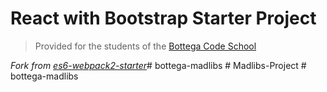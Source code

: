 # React with Bootstrap Starter Project

> Provided for the students of the [Bottega Code School](https://bottega.tech/)

*Fork from [es6-webpack2-starter](https://github.com/micooz/es6-webpack2-starter)*#   b o t t e g a - m a d l i b s  
 #   M a d l i b s - P r o j e c t  
 #   b o t t e g a - m a d l i b s  
 